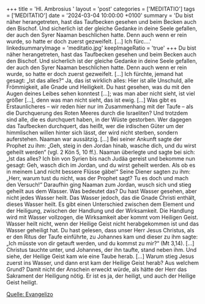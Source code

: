 +++
title = 'Hl. Ambrosius  '
layout = 'post'
categories = ['MEDITATIO']
tags = ['MEDITATIO']
date = '2024-03-04 10:00:00 +0100'
summary = 'Du bist näher herangetreten, hast das Taufbecken gesehen und beim Becken auch den Bischof. Und sicherlich ist der gleiche Gedanke in deine Seele gefallen, der auch den Syrer Naaman beschlichen hatte. Denn auch wenn er rein wurde, so hatte er doch zuerst gezweifelt. [...] Ich fürc....'
linkedsummaryImage = 'meditatio.jpg'
keepImageRatio = 'true'
+++
Du bist näher herangetreten, hast das Taufbecken gesehen und beim Becken auch den Bischof. Und sicherlich ist der gleiche Gedanke in deine Seele gefallen, der auch den Syrer Naaman beschlichen hatte. Denn auch wenn er rein wurde, so hatte er doch zuerst gezweifelt. [...] Ich fürchte, jemand hat gesagt: „Ist das alles?“ Ja, das ist wirklich alles: Hier ist alle Unschuld, alle Frömmigkeit, alle Gnade und Heiligkeit.<!--more--> Du hast gesehen, was du mit den Augen deines Leibes sehen konntest [...]; was man aber nicht sieht, ist viel größer [...], denn was man nicht sieht, das ist ewig. [...] Was gibt es Erstaunlicheres – wir reden hier nur im Zusammenhang mit der Taufe – als die Durchquerung des Roten Meeres durch die Israeliten? Und trotzdem sind alle, die es durchquert haben, in der Wüste gestorben. Wer dagegen das Taufbecken durchquert, das heißt, wer die irdischen Güter um der himmlischen willen hinter sich lässt, der wird nicht sterben, sondern auferstehen.
Naaman war aussätzig. [...] Bei seiner Ankunft sagte der Prophet zu ihm: „Geh, steig in den Jordan hinab, wasche dich, und du wirst geheilt werden“ (vgl. 2 Kön 5, 10 ff.). Naaman überlegte und sagte bei sich: „Ist das alles? Ich bin von Syrien bis nach Judäa gereist und bekomme nun gesagt: Geh, wasch dich im Jordan, und du wirst geheilt werden. Als ob es in meinem Land nicht bessere Flüsse gäbe!“ Seine Diener sagten zu ihm: „Herr, warum tust du nicht, was der Prophet sagt? Tu es doch und mach den Versuch!“ Daraufhin ging Naaman zum Jordan, wusch sich und stieg geheilt aus dem Wasser.
Was bedeutet das? Du hast Wasser gesehen, aber nicht jedes Wasser heilt. Das Wasser jedoch, das die Gnade Christi enthält, dieses Wasser heilt. Es gibt einen Unterschied zwischen dem Element und der Heiligung, zwischen der Handlung und der Wirksamkeit. Die Handlung wird mit Wasser vollzogen, die Wirksamkeit aber kommt vom Heiligen Geist. Wasser heilt nicht, wenn der Heilige Geist nicht herabgekommen ist und das Wasser geheiligt hat. Du hast gelesen, dass unser Herr Jesus Christus, als er den Ritus der Taufe einführte, zu Johannes kam und dieser zu ihm sagte: „Ich müsste von dir getauft werden, und du kommst zu mir?“ (Mt 3,14). [...] Christus tauchte unter, und Johannes, der ihn taufte, stand neben ihm. Und siehe, der Heilige Geist kam wie eine Taube herab. [...] Warum stieg Jesus zuerst ins Wasser, und dann erst kam der Heilige Geist herab? Aus welchem Grund? Damit nicht der Anschein erweckt würde, als hätte der Herr das Sakrament der Heiligung nötig. Er ist es ja, der heiligt, und auch der Heilige Geist heiligt.




[Quelle: Evangelizo](https://evangeliumtagfuertag.org/DE/gospel)
